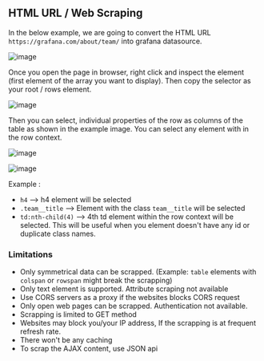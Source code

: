 ## HTML URL / Web Scraping

In the below example, we are going to convert the HTML URL `https://grafana.com/about/team/` into grafana datasource.

![image](https://user-images.githubusercontent.com/153843/92399290-faabcf80-f121-11ea-9261-b06c708e81c0.png)

Once you open the page in browser, right click and inspect the element (first element of the array you want to display). Then copy the selector as your root / rows element. 

![image](https://user-images.githubusercontent.com/153843/92396876-ac94cd00-f11d-11ea-850d-f1754f980fc7.png)

Then you can select, individual properties of the row as columns of the table as shown in the example image. You can select any element with in the row context.

![image](https://user-images.githubusercontent.com/153843/92382094-f4a6f600-f103-11ea-8035-e1bbd9157629.png)

![image](https://user-images.githubusercontent.com/153843/92747321-fbd83900-f37b-11ea-8be9-9366386dc6e2.png)

Example :

- `h4` --> h4 element will be selected
- `.team__title` --> Element with the class `team__title` will be selected
- `td:nth-child(4)` --> 4th td element within the row context will be selected. This will be useful when you element doesn't have any id or duplicate class names. 

### Limitations

* Only symmetrical data can be scrapped. (Example: `table` elements with `colspan` or `rowspan` might break the scrapping)
* Only text element is supported. Attribute scraping not available
* Use CORS servers as a proxy if the websites blocks CORS request
* Only open web pages can be scrapped. Authentication not available.
* Scrapping is limited to GET method
* Websites may block you/your IP address, If the scrapping is at frequent refresh rate.
* There won't be any caching
* To scrap the AJAX content, use JSON api

